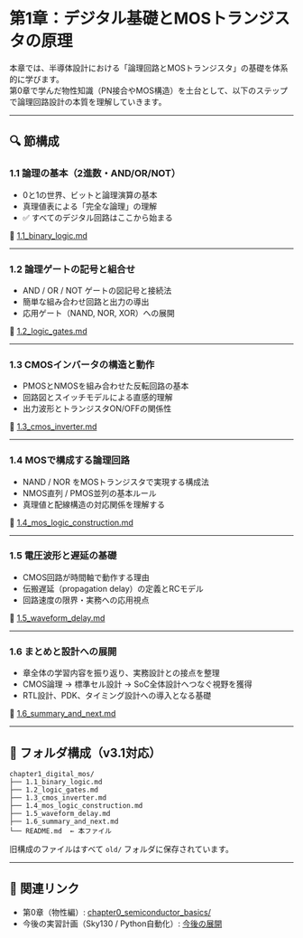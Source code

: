 # 第1章：デジタル基礎とMOSトランジスタの原理

本章では、半導体設計における「論理回路とMOSトランジスタ」の基礎を体系的に学びます。  
第0章で学んだ物性知識（PN接合やMOS構造）を土台として、以下のステップで論理回路設計の本質を理解していきます。

---

## 🔍 節構成

### 1.1 論理の基本（2進数・AND/OR/NOT）

- 0と1の世界、ビットと論理演算の基本  
- 真理値表による「完全な論理」の理解  
- ✅ すべてのデジタル回路はここから始まる

📄 [1.1_binary_logic.md](1.1_binary_logic.md)

---

### 1.2 論理ゲートの記号と組合せ

- AND / OR / NOT ゲートの図記号と接続法  
- 簡単な組み合わせ回路と出力の導出  
- 応用ゲート（NAND, NOR, XOR）への展開

📄 [1.2_logic_gates.md](1.2_logic_gates.md)

---

### 1.3 CMOSインバータの構造と動作

- PMOSとNMOSを組み合わせた反転回路の基本  
- 回路図とスイッチモデルによる直感的理解  
- 出力波形とトランジスタON/OFFの関係性

📄 [1.3_cmos_inverter.md](1.3_cmos_inverter.md)

---

### 1.4 MOSで構成する論理回路

- NAND / NOR をMOSトランジスタで実現する構成法  
- NMOS直列 / PMOS並列の基本ルール  
- 真理値と配線構造の対応関係を理解する

📄 [1.4_mos_logic_construction.md](1.4_mos_logic_construction.md)

---

### 1.5 電圧波形と遅延の基礎

- CMOS回路が時間軸で動作する理由  
- 伝搬遅延（propagation delay）の定義とRCモデル  
- 回路速度の限界・実務への応用視点

📄 [1.5_waveform_delay.md](1.5_waveform_delay.md)

---

### 1.6 まとめと設計への展開

- 章全体の学習内容を振り返り、実務設計との接点を整理  
- CMOS論理 → 標準セル設計 → SoC全体設計へつなぐ視野を獲得  
- RTL設計、PDK、タイミング設計への導入となる基礎

📄 [1.6_summary_and_next.md](1.6_summary_and_next.md)

---

## 🧾 フォルダ構成（v3.1対応）

```
chapter1_digital_mos/
├── 1.1_binary_logic.md
├── 1.2_logic_gates.md
├── 1.3_cmos_inverter.md
├── 1.4_mos_logic_construction.md
├── 1.5_waveform_delay.md
├── 1.6_summary_and_next.md
└── README.md  ← 本ファイル
```

旧構成のファイルはすべて `old/` フォルダに保存されています。

---

## 🔗 関連リンク

- 第0章（物性編）: [chapter0_semiconductor_basics/](../chapter0_semiconductor_basics/)
- 今後の実習計画（Sky130 / Python自動化）: [今後の展開](../#今後の展開v2x-以降)
